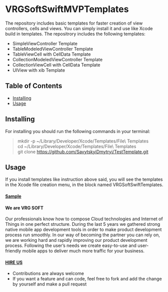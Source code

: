 # VRGSoftSwiftMVPTemplates
The repository includes basic templates for faster creation of view controllers, cells and views. You can simply install it and use like Xcode build in templates. The repositrory includes the following templates:

* SimpleViewController Template
* TableModeledViewController Template
* TableViewCell with CellData Template
* CollectionModeledViewController Template
* CollectionViewCell with CellData Template
* UIView with xib Template

## Table of Contents

* [Installing](#installing)
* [Usage](#usage)


## Installing

For installing you should run the following commands in your terminal:

> mkdir -p ~/Library/Developer/Xcode/Templates/File\ Templates <br />
> cd ~/Library/Developer/Xcode/Templates/File\ Templates <br />
> git clone https://github.com/SavytskyiDmytryi/TestTemplate.git

## Usage

If you install templates like instruction above said, you will see the templates in the Xcode file creation menu, in the block named VRGSoftSwiftTemplates.

#### [Sample](https://github.com/VRGsoftUA/VRGSoftSwiftTemplates)

#### We are VRG SOFT
Our professionals know how to compose Cloud technologies and Internet of Things in one perfect structure. During the last 5 years we gathered strong native mobile app development tools in order to make product development process run smoothly. In our way of becoming the partner you can rely on, we are working hard and rapidly improving our product development process. Following the user’s needs we create easy-to-use and user-friendly mobile apps to deliver much more traffic for your business.

#### [HIRE US](http://vrgsoft.net/)

* Contributions are always welcome
* If you want a feature and can code, feel free to fork and add the change by yourself and make a pull request


